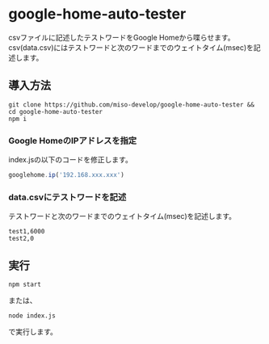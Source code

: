 # google-home-auto-tester
csvファイルに記述したテストワードをGoogle Homeから喋らせます。  
csv(data.csv)にはテストワードと次のワードまでのウェイトタイム(msec)を記述します。  

## 導入方法

```
git clone https://github.com/miso-develop/google-home-auto-tester && cd google-home-auto-tester
npm i
```

### Google HomeのIPアドレスを指定
index.jsの以下のコードを修正します。  

```js:index.js
googlehome.ip('192.168.xxx.xxx')
```

### data.csvにテストワードを記述
テストワードと次のワードまでのウェイトタイム(msec)を記述します。  

```csv:data.csv
test1,6000
test2,0
```

## 実行
```
npm start
```

または、  

```
node index.js
```

で実行します。
